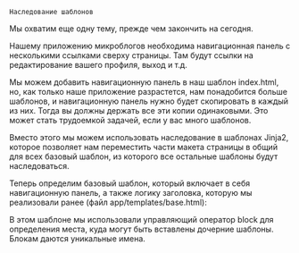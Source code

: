     Наследование шаблонов

Мы охватим еще одну тему, прежде чем закончить на сегодня.

Нашему приложению микроблогов необходима навигационная панель с несколькими ссылками сверху страницы.
Там будут ссылки на редактирование вашего профиля, выход и т.д.

Мы можем добавить навигационную панель в наш шаблон index.html, но, как только наше приложение разрастется,
нам понадобится больше шаблонов, и навигационную панель нужно будет скопировать в каждый из них.
Тогда вы должны держать все эти копии одинаковыми. Это может стать трудоемкой задачей, если у вас много шаблонов.

Вместо этого мы можем использовать наследование в шаблонах Jinja2,
которое позволяет нам переместить части макета страницы в общий для всех базовый шаблон,
из которого все остальные шаблоны будут наследоваться.

Теперь определим базовый шаблон, который включает в себя навигационную панель, а также логику заголовка,
которую мы реализовали ранее (файл app/templates/base.html):

В этом шаблоне мы использовали управляющий оператор block для определения места,
куда могут быть вставлены дочерние шаблоны. Блокам даются уникальные имена.